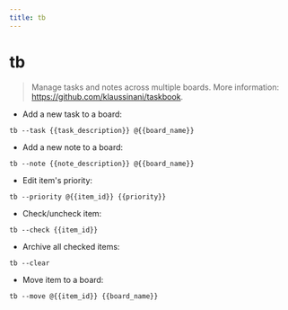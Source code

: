 ```yaml
---
title: tb
---
```

# tb

> Manage tasks and notes across multiple boards.
> More information: <https://github.com/klaussinani/taskbook>.

- Add a new task to a board:

`tb --task {{task_description}} @{{board_name}}`

- Add a new note to a board:

`tb --note {{note_description}} @{{board_name}}`

- Edit item's priority:

`tb --priority @{{item_id}} {{priority}}`

- Check/uncheck item:

`tb --check {{item_id}}`

- Archive all checked items:

`tb --clear`

- Move item to a board:

`tb --move @{{item_id}} {{board_name}}`
